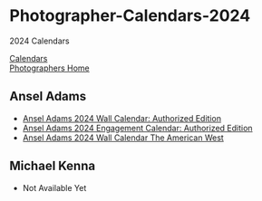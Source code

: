# Photographer-Calendars-2024
2024 Calendars

[Calendars](https://github.com/paul-lucas-photography/Photographer-Calendars)  
[Photographers Home](https://github.com/paul-lucas-photography/Photographers)

## Ansel Adams
- [Ansel Adams 2024 Wall Calendar: Authorized Edition](https://www.amazon.com/Ansel-Adams-2024-Wall-Calendar/dp/0316559695/ref=sr_1_3?crid=3TQQVFG8DR2ZV&keywords=ansel+adams+calendar&qid=1694113927&sprefix=ansel+adams+calendar%2Caps%2C101&sr=8-3)
- [Ansel Adams 2024 Engagement Calendar: Authorized Edition](https://www.amazon.com/Ansel-Adams-2024-Engagement-Calendar/dp/0316559946/ref=sr_1_5?crid=3TQQVFG8DR2ZV&keywords=ansel+adams+calendar&qid=1694113927&sprefix=ansel+adams+calendar%2Caps%2C101&sr=8-5)
- [Ansel Adams 2024 Wall Calendar The American West](https://www.amazon.com/Ansel-Adams-2024-Wall-Calendar/dp/1935694707/ref=sr_1_10?crid=3TQQVFG8DR2ZV&keywords=ansel+adams+calendar&qid=1694113927&sprefix=ansel+adams+calendar%2Caps%2C101&sr=8-10)


## Michael Kenna 
- Not Available Yet
